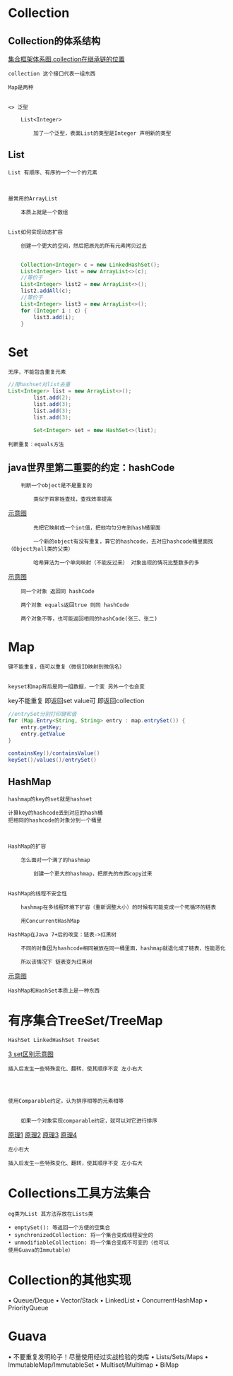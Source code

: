 # Collection

## Collection的体系结构

    
[集合框架体系图,collection在继承链的位置](../png/集合框架.png)


    collection 这个接口代表一组东西

    Map是两种


    <> 泛型
    
        List<Integer>

            加了一个泛型，表面List的类型是Integer 声明新的类型


## List


    List 有顺序、有序的一个一个的元素


    
    最常⽤的ArrayList

        本质上就是⼀个数组


    List如何实现动态扩容

        创建⼀个更⼤的空间，然后把原先的所有元素拷⻉过去


```java
    
    Collection<Integer> c = new LinkedHashSet();
    List<Integer> list = new ArrayList<>(c);
    //等价于
    List<Integer> list2 = new ArrayList<>();
    list2.addAll(c);
    //等价于
    List<Integer> list3 = new ArrayList<>();
    for (Integer i : c) {
        list3.add(i);
    }

```


# Set

    无序，不能包含重复元素

```java
//用hashset对list去重
List<Integer> list = new ArrayList<>();
        list.add(2);
        list.add(3);
        list.add(3);
        list.add(3);

        Set<Integer> set = new HashSet<>(list);
```



    判断重复：equals⽅法



## java世界⾥第⼆重要的约定：hashCode

        判断一个object是不是重复的

            类似于百家姓查找，查找效率提高

[示意图](png/hashcode.png)


            先把它映射成一个int值，把他均匀分布到hash桶里面

            一个新的object有没有重复，算它的hashcode，去对应hashcode桶里面找（Object为all类的父类）

            哈希算法为一个单向映射（不能反过来） 对象出现的情况比整数多的多

[示意图](png/hashc.png)


        同⼀个对象 返回同 hashCode

        两个对象 equals返回true 则同 hashCode

        两个对象不等，也可能返回相同的hashCode(张三、张二)




# Map

    键不能重复，值可以重复（微信ID映射到微信名）


    keyset和map背后是同一组数据，一个变 另外一个也会变


key不能重复 即返回set
value可     即返回collection


```java
//entrySet分别打印键和值
for (Map.Entry<String, String> entry : map.entrySet()) {
    entry.getKey;
    entry.getValue
}

containsKey()/containsValue()
keySet()/values()/entrySet()
```


## HashMap

    hashmap的key的set就是hashset

    计算key的hashcode丢到对应的hash桶   
    把相同的hashcode的对象分到一个桶里

    

    HashMap的扩容

        怎么面对一个满了的hashmap

            创建一个更大的hashmap，把原先的东西copy过来


    HashMap的线程不安全性

        hashmap在多线程环境下扩容（重新调整大小）的时候有可能变成一个死循环的链表

        用ConcurrentHashMap

    HashMap在Java 7+后的改变：链表->红⿊树

        不同的对象因为hashcode相同被放在同一桶里面，hashmap就退化成了链表，性能恶化

        所以该情况下 链表变为红黑树

[示意图](png/set性能恶化.png)

    HashMap和HashSet本质上是⼀种东⻄

# 有序集合TreeSet/TreeMap

    HashSet LinkedHashSet TreeSet

[3 set区别示意图](png/3%20set.png)

    插入后发生一些特殊变化、翻转，使其顺序不变 左小右大




    使⽤Comparable约定，认为排序相等的元素相等


        如果一个对象实现comparable约定，就可以对它进行排序



[原理1](png/原理1.png)
[原理2](png/原理2.png)
[原理3](png/原理3.png)
[原理4](png/原理4.png)


    左小右大

    插入后发生一些特殊变化、翻转，使其顺序不变 左小右大



# Collections⼯具⽅法集合

    eg类为List 其方法存放在Lists类

    • emptySet(): 等返回⼀个⽅便的空集合
    • synchronizedCollection: 将⼀个集合变成线程安全的
    • unmodifiableCollection: 将⼀个集合变成不可变的（也可以
    使⽤Guava的Immutable）



# Collection的其他实现

• Queue/Deque
• Vector/Stack
• LinkedList
• ConcurrentHashMap
• PriorityQueue


# Guava

• 不要重复发明轮⼦！尽量使⽤经过实战检验的类库
• Lists/Sets/Maps
• ImmutableMap/ImmutableSet
• Multiset/Multimap
• BiMap